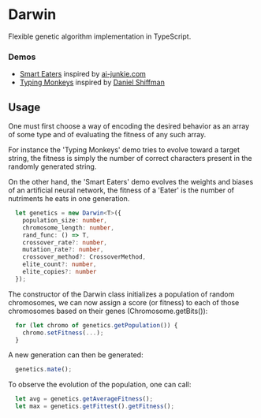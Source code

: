 # Darwin

Flexible genetic algorithm implementation in TypeScript.

### Demos

- [Smart Eaters](https://nathsou.github.io/Darwin/Demos/SmartEaters/) inspired by [ai-junkie.com](http://www.ai-junkie.com/ann/evolved/nnt1.html)
- [Typing Monkeys](https://nathsou.github.io/Darwin/Demos/TypingMonkeys/) inspired by [Daniel Shiffman](http://natureofcode.com/book/chapter-9-the-evolution-of-code/)


## Usage

One must first choose a way of encoding the desired behavior as an array of some type and of evaluating the fitness of any such array.

For instance the 'Typing Monkeys' demo tries to evolve toward a target string, the fitness is simply the number of correct characters present in the randomly generated string.

On the other hand, the 'Smart Eaters' demo evolves the weights and biases of an artificial neural network, the fitness of a 'Eater' is the number of nutriments he eats in one generation.

```TypeScript
  let genetics = new Darwin<T>({
    population_size: number,
    chromosome_length: number,
    rand_func: () => T,
    crossover_rate?: number,
    mutation_rate?: number,
    crossover_method?: CrossoverMethod,
    elite_count?: number,
    elite_copies?: number
  });
```

The constructor of the Darwin class initializes a population of random chromosomes, we can now assign a score (or fitness) to each of those chromosomes based on their genes (Chromosome<T>.getBits()):

```TypeScript
  for (let chromo of genetics.getPopulation()) {
    chromo.setFitness(...);
  }
```

A new generation can then be generated:

```TypeScript
  genetics.mate();
```

To observe the evolution of the population, one can call:

```TypeScript
  let avg = genetics.getAverageFitness();
  let max = genetics.getFittest().getFitness();
```
